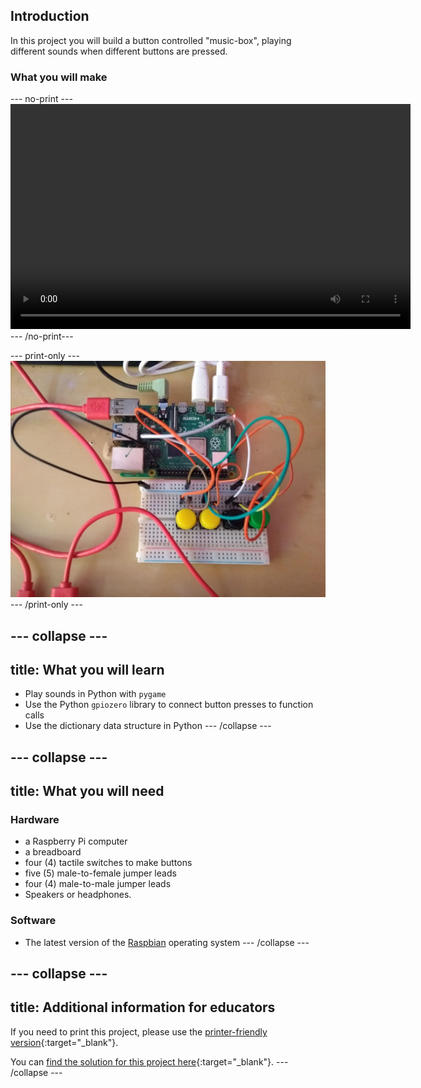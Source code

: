 ## Introduction

In this project you will build a button controlled "music-box", playing different sounds when different buttons are pressed.

### What you will make

--- no-print ---
<video width="640" height="360" controls>
<source src="images/gpio-music-box-final.webm" type="video/webm">
Your browser does not support WebM video, try FireFox or Chrome
</video>
--- /no-print---

--- print-only ---
![final project](images/gpio-music-box-final.jpg)
--- /print-only ---


--- collapse ---
---
title: What you will learn
---
- Play sounds in Python with `pygame`
- Use the Python `gpiozero` library to connect button presses to function calls
- Use the dictionary data structure in Python
--- /collapse ---

--- collapse ---
---
title: What you will need
---

### Hardware
- a Raspberry Pi computer
- a breadboard
- four (4) tactile switches to make buttons
- five (5) male-to-female jumper leads
- four (4) male-to-male jumper leads
- Speakers or headphones.

### Software
- The latest version of the [Raspbian](https://www.raspberrypi.org/downloads/raspbian/) operating system
--- /collapse ---

--- collapse ---
---
title: Additional information for educators
---

If you need to print this project, please use the [printer-friendly version](https://projects.raspberrypi.org/en/projects/gpio-music-box/print){:target="_blank"}.

You can [find the solution for this project here](http://rpf.io/p/en/gpio-music-box-get){:target="_blank"}.
--- /collapse ---

